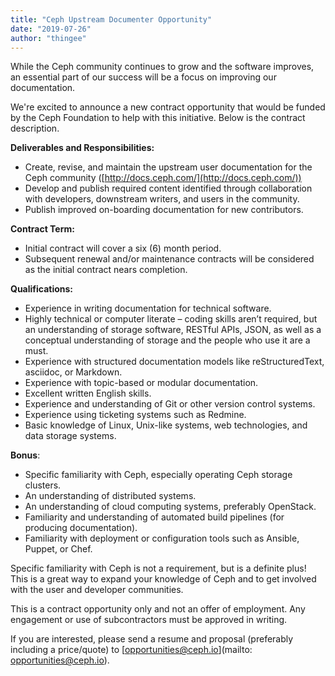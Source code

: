 ```yaml
---
title: "Ceph Upstream Documenter Opportunity"
date: "2019-07-26"
author: "thingee"
---
```


While the Ceph community continues to grow and the software improves, an essential part of our success will be a focus on improving our documentation.  

We're excited to announce a new contract opportunity that would be funded by the Ceph Foundation to help with this initiative. Below is the contract description.  

**Deliverables and Responsibilities:**

- Create, revise, and maintain the upstream user documentation for the Ceph community ([http://docs.ceph.com/](http://docs.ceph.com/))
- Develop and publish required content identified through collaboration with developers, downstream writers, and users in the community.
- Publish improved on-boarding documentation for new contributors.

**Contract Term:**

- Initial contract will cover a six (6) month period.
- Subsequent renewal and/or maintenance contracts will be considered as the initial contract nears completion.

**Qualifications:**

- Experience in writing documentation for technical software.
- Highly technical or computer literate – coding skills aren’t required, but an understanding of storage software, RESTful APIs, JSON, as well as a conceptual understanding of storage and the people who use it are a must.
- Experience with structured documentation models like reStructuredText, asciidoc, or Markdown.
- Experience with topic-based or modular documentation.
- Excellent written English skills.
- Experience and understanding of Git or other version control systems.
- Experience using ticketing systems such as Redmine.
- Basic knowledge of Linux, Unix-like systems, web technologies, and data storage systems.

**Bonus**:

- Specific familiarity with Ceph, especially operating Ceph storage clusters.
- An understanding of distributed systems.
- An understanding of cloud computing systems, preferably OpenStack.
- Familiarity and understanding of automated build pipelines (for producing documentation).
- Familiarity with deployment or configuration tools such as Ansible, Puppet, or Chef.

Specific familiarity with Ceph is not a requirement, but is a definite plus! This is a great way to expand your knowledge of Ceph and to get involved with the user and developer communities.

This is a contract opportunity only and not an offer of employment. Any engagement or use of subcontractors must be approved in writing.

If you are interested, please send a resume and proposal (preferably including a price/quote) to [opportunities@ceph.io](mailto: opportunities@ceph.io).
